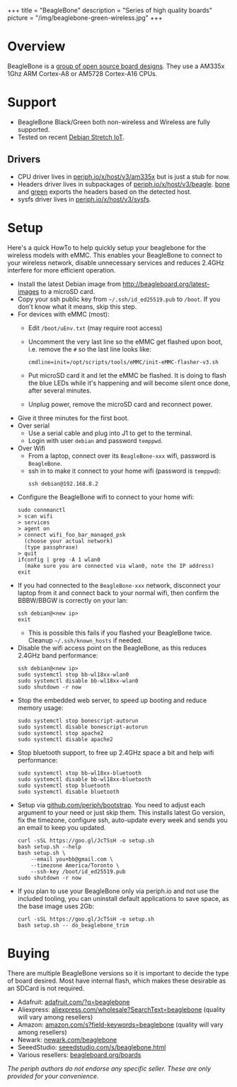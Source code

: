 +++
title = "BeagleBone"
description = "Series of high quality boards"
picture = "/img/beaglebone-green-wireless.jpg"
+++

# Overview

BeagleBone is a [group of open source board
designs](https://beagleboard.org/boards). They use a AM335x 1Ghz ARM Cortex-A8
or AM5728 Cortex-A16 CPUs.


# Support

- BeagleBone Black/Green both non-wireless and Wireless are fully supported.
- Tested on recent [Debian Stretch IoT](http://beagleboard.org/latest-images).


## Drivers

- CPU driver lives in
  [periph.io/x/host/v3/am335x](https://periph.io/x/host/v3/am335x) but
  is just a stub for now.
- Headers driver lives in subpackages of
  [periph.io/x/host/v3/beagle](https://periph.io/x/host/v3/beagle).
  [bone](https://periph.io/x/host/v3/beagle/bone) and
  [green](https://periph.io/x/host/v3/beagle/green) exports the headers
  based on the detected host.
- sysfs driver lives in
  [periph.io/x/host/v3/sysfs](https://periph.io/x/host/v3/sysfs).


# Setup

Here's a quick HowTo to help quickly setup your beaglebone for the wireless
models with eMMC. This enables your BeagleBone to connect to your wireless
network, disable unnecessary services and reduces 2.4GHz interfere for more
efficient operation.

- Install the latest Debian image from http://beagleboard.org/latest-images to
  a microSD card.
- Copy your ssh public key from `~/.ssh/id_ed25519.pub` to `/boot`. If you don't
  know what it means, skip this step.
- For devices with eMMC (most):
  - Edit `/boot/uEnv.txt` (may require root access)
  - Uncomment the very last line so the eMMC get flashed upon boot, i.e. remove
    the `#` so the last line looks like:

    ```
    cmdline=init=/opt/scripts/tools/eMMC/init-eMMC-flasher-v3.sh
    ```
  - Put microSD card it and let the eMMC be flashed. It is doing to flash the
    blue LEDs while it's happening and will become silent once done, after
    several minutes.
  - Unplug power, remove the microSD card and reconnect power.
- Give it three minutes for the first boot.
- Over serial
  - Use a serial cable and plug into J1 to get to the terminal.
  - Login with user `debian` and password `temppwd`.
- Over Wifi
  - From a laptop, connect over its `BeagleBone-xxx` wifi, password is
    `BeagleBone`.
  - ssh in to make it connect to your home wifi (password is `temppwd`):
    ```
    ssh debian@192.168.8.2
    ```
- Configure the BeagleBone wifi to connect to your home wifi:
    ```
    sudo connmanctl
    > scan wifi
    > services
    > agent on
    > connect wifi_foo_bar_managed_psk
      (choose your actual network)
      (type passphrase)
    > quit
    ifconfig | grep -A 1 wlan0
      (make sure you are connected via wlan0, note the IP address)
    exit
    ```
- If you had connected to the `BeagleBone-xxx` network, disconnect your laptop
  from it and connect back to your normal wifi, then confirm the BBBW/BBGW is
  correctly on your lan:
    ```
    ssh debian@<new ip>
    exit
    ```
  - This is possible this fails if you flashed your BeagleBone twice. Cleanup
    `~/.ssh/known_hosts` if needed.
- Disable the wifi access point on the BeagleBone, as this reduces 2.4GHz band
  performance:
    ```
    ssh debian@<new ip>
    sudo systemctl stop bb-wl18xx-wlan0
    sudo systemctl disable bb-wl18xx-wlan0
    sudo shutdown -r now
    ```
- Stop the embedded web server, to speed up booting and reduce memory usage:
    ```
    sudo systemctl stop bonescript-autorun
    sudo systemctl disable bonescript-autorun
    sudo systemctl stop apache2
    sudo systemctl disable apache2
    ```
- Stop bluetooth support, to free up 2.4GHz space a bit and help wifi
  performance:
    ```
    sudo systemctl stop bb-wl18xx-bluetooth
    sudo systemctl disable bb-wl18xx-bluetooth
    sudo systemctl stop bluetooth
    sudo systemctl disable bluetooth
    ```
- Setup via [github.com/periph/bootstrap](https://github.com/periph/bootstrap).
  You need to adjust each argument to your need or just skip them. This installs
  latest Go version, fix the timezone, configure ssh, auto-update every week and
  sends you an email to keep you updated.
    ```
    curl -sSL https://goo.gl/JcTSsH -o setup.sh
    bash setup.sh --help
    bash setup.sh \
        --email you+bb@gmail.com \
        --timezone America/Toronto \
        --ssh-key /boot/id_ed25519.pub
    sudo shutdown -r now
    ```
- If you plan to use your BeagleBone only via periph.io and not use the included
  tooling, you can uninstall default applications to save space, as the base
  image uses 2Gb:
    ```
    curl -sSL https://goo.gl/JcTSsH -o setup.sh
    bash setup.sh -- do_beaglebone_trim
    ```


# Buying

There are multiple BeagleBone versions so it is important to decide the type of
board desired. Most have internal flash, which makes these desirable as an
SDCard is not required.

- Adafruit: [adafruit.com/?q=beaglebone](https://www.adafruit.com/?q=beaglebone)
- Aliexpress:
  [aliexpress.com/wholesale?SearchText=beaglebone](https://aliexpress.com/wholesale?SearchText=beaglebone)
  (quality will vary among resellers)
- Amazon:
  [amazon.com/s?field-keywords=beaglebone](https://amazon.com/s?field-keywords=beaglebone)
  (quality will vary among resellers)
- Newark: [newark.com/beaglebone](http://newark.com/beaglebone)
- SeeedStudio:
  [seeedstudio.com/s/beaglebone.html](https://seeedstudio.com/s/beaglebone.html)
- Various resellers: [beagleboard.org/boards](https://beagleboard.org/boards)

_The periph authors do not endorse any specific seller. These are only provided
for your convenience._
